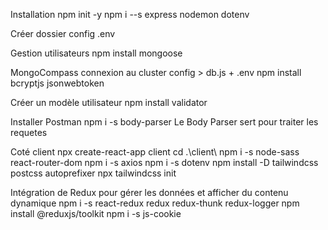 Installation 
npm init -y
npm i --s express nodemon dotenv

Créer dossier config 
.env

Gestion utilisateurs
npm install mongoose

MongoCompass
connexion au cluster 
config > db.js + .env
npm install bcryptjs jsonwebtoken

Créer un modèle utilisateur
npm install validator




Installer Postman
npm i -s body-parser
Le Body Parser sert pour traiter les requetes


Coté  client
npx create-react-app client
cd .\client\ 
npm i -s node-sass react-router-dom 
npm i -s axios
npm i -s dotenv
npm install -D tailwindcss postcss autoprefixer
npx tailwindcss init

Intégration de Redux pour gérer les données et afficher du contenu dynamique
npm i -s react-redux redux redux-thunk redux-logger 
npm install @reduxjs/toolkit
npm i -s js-cookie